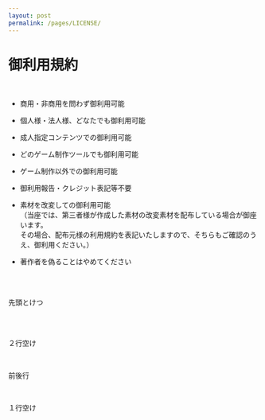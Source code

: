 ```yaml
---
layout: post
permalink: /pages/LICENSE/
---
```


# 御利用規約

<br>

- 商用・非商用を問わず御利用可能
  
- 個人様・法人様、どなたでも御利用可能
  
- 成人指定コンテンツでの御利用可能
  
- どのゲーム制作ツールでも御利用可能
  
- ゲーム制作以外での御利用可能
  
- 御利用報告・クレジット表記等不要
  
- 素材を改変しての御利用可能  
（当座では、第三者様が作成した素材の改変素材を配布している場合が御座います。  
その場合、配布元様の利用規約を表記いたしますので、そちらもご確認のうえ、御利用ください。）
  
- 著作者を偽ることはやめてください
<br>
<br>
<p>先頭とけつ</p>
<br>
<br>
<p>２行空け</p>
<br>
<p>
  前後行
</p>
<br>
<p>
  １行空け
</p>
